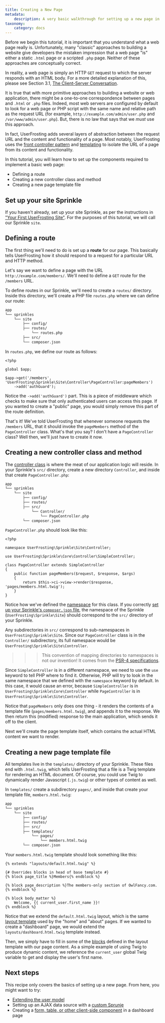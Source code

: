 ```yaml
---
title: Creating a New Page
metadata:
    description: A very basic walkthrough for setting up a new page in your application.  The purpose of this recipe is to get you familiar with adding routes, controller classes, and Twig templates to your Sprinkle.
taxonomy:
    category: docs
---
```


Before we begin this tutorial, it is important that you understand what a web page really is.  Unfortunately, many "classic" approaches to building a website give developers the mistaken impression that a web page "is" either a static `.html` page or a scripted `.php` page.  Neither of these approaches are conceptually correct.

In reality, a web page is simply an HTTP `GET` request to which the server responds with an HTML body.  For a more detailed explanation of this, please see Section 3.1, [The Client-Server Conversation](/background/the-client-server-conversation).

It is true that with more primitive approaches to building a website or web application, there might be a one-to-one correspondence between pages and `.html` or `.php` files.  Indeed, most web servers are configured by default to look for a web page or PHP script with the same name and relative path as the request URL (for example, `http://example.com/admin/user.php` and `/var/www/admin/user.php`).  But, there is no law that says that we _must_ use this approach.

In fact, UserFrosting adds several layers of abstraction between the request URL and the content and functionality of a page.  Most notably, UserFrosting uses the [front controller pattern](/routes-and-controllers) and [templating](/building-pages/templating-with-twig) to isolate the URL of a page from its content and functionality.

In this tutorial, you will learn how to set up the components required to implement a basic web page:

- Defining a route
- Creating a new controller class and method
- Creating a new page template file

## Set up your site Sprinkle

If you haven't already, set up your site Sprinkle, as per the instructions in ["Your First UserFrosting Site"](/sprinkles/first-site).  For the purposes of this tutorial, we will call our Sprinkle `site`.

## Defining a route

The first thing we'll need to do is set up a **route** for our page.  This basically tells UserFrosting how it should respond to a request for a particular URL and HTTP method.

Let's say we want to define a page with the URL `http://example.com/members/`.  We'll need to define a `GET` route for the `/members` URL.

To define routes in our Sprinkle, we'll need to create a `routes/` directory.  Inside this directory, we'll create a PHP file `routes.php` where we can define our route:

```bash
app
└── sprinkles
    └── site
        ├── config/
        ├── routes/
            └── routes.php
        ├── src/
        └── composer.json
```

In `routes.php`, we define our route as follows:

```
<?php

global $app;

$app->get('/members', 'UserFrosting\Sprinkle\Site\Controller\PageController:pageMembers')
    ->add('authGuard');
```

Notice the `->add('authGuard')` part.  This is a piece of middleware which checks to make sure that only authenticated users can access this page.  If you wanted to create a "public" page, you would simply remove this part of the route definition.

That's it!  We've told UserFrosting that whenever someone requests the `/members` URL, that it should invoke the `pageMembers` method of the `PageController` class.  What's that you say?  I don't have a `PageController` class?  Well then, we'll just have to create it now.

## Creating a new controller class and method

The [controller class](/routes-and-controllers/controller-classes) is where the meat of our application logic will reside.  In your Sprinkle's `src/` directory, create a new directory `Controller`, and inside that create `PageController.php`:

```bash
app
└── sprinkles
    └── site
        ├── config/
        ├── routes/
        ├── src/
            └── Controller/
                └── PageController.php
        └── composer.json
```

`PageController.php` should look like this:

```
<?php

namespace UserFrosting\Sprinkle\Site\Controller;

use UserFrosting\Sprinkle\Core\Controller\SimpleController;

class PageController extends SimpleController
{
    public function pageMembers($request, $response, $args)
    {
        return $this->ci->view->render($response, 'pages/members.html.twig');
    }
}
```

Notice how we've defined the [namespace](http://php.net/manual/en/language.namespaces.rationale.php) for this class.  If you correctly [set up your Sprinkle's `composer.json` file](/sprinkles/first-site#composerjson), the namespace of the Sprinkle (`UserFrosting\Sprinkle\Site`) should correspond to the `src/` directory of your Sprinkle.

Any subdirectories in `src/` correspond to sub-namespaces in `UserFrosting\Sprinkle\Site`.  Since our `PageController` class is in the `Controller/` subdirectory, its full namespace would be `UserFrosting\Sprinkle\Site\Controller`.

>>> This convention of mapping directories to namespaces is not our invention!  It comes from the [PSR-4 specifications](http://www.php-fig.org/psr/psr-4/).

Since `SimpleController` is in a different namespace, we need to use the `use` keyword to tell PHP where to find it.  Otherwise, PHP will try to look in the same namespace that we defined with the `namespace` keyword by default.  In this case, it would cause an error, because `SimpleController` is in `UserFrosting\Sprinkle\Core\Controller` while `PageController` is in `UserFrosting\Sprinkle\Site\Controller`.

Notice that `pageMembers` only does one thing - it renders the contents of a template file (`pages/members.html.twig`), and appends it to the response.  We then return this (modified) response to the main application, which sends it off to the client.

Next we'll create the page template itself, which contains the actual HTML content we want to render.

## Creating a new page template file

All templates live in the `templates/` directory of your Sprinkle.  These files end with `.html.twig`, which tells UserFrosting that a file is a Twig template for rendering an HTML document.  Of course, you could use Twig to dynamically render Javascript (`.js.twig`) or other types of content as well.

In `templates/` create a subdirectory `pages/`, and inside that create your template file, `members.html.twig`:

```bash
app
└── sprinkles
    └── site
        ├── config/
        ├── routes/
        ├── src/
        ├── templates/
            └── pages/
                └── members.html.twig
        └── composer.json
```

Your `members.html.twig` template should look something like this:

```twig
{% extends "layouts/default.html.twig" %}

{# Overrides blocks in head of base template #}
{% block page_title %}Members{% endblock %}

{% block page_description %}The members-only section of OwlFancy.com.{% endblock %}

{% block body_matter %}
    Welcome, {{ current_user.first_name }}!
{% endblock %}
```

Notice that we extend the `default.html.twig` layout, which is the same [layout template](/building-pages/templating-with-twig#layouts) used by the "home" and "about" pages.  If we wanted to create a "dashboard" page, we would extend the `layouts/dashboard.html.twig` template instead.

Then, we simply have to fill in some of the [blocks](https://twig.sensiolabs.org/doc/2.x/tags/extends.html) defined in the layout template with our page content.  As a simple example of using Twig to produce dynamic content, we reference the `current_user` global Twig variable to get and display the user's first name.

## Next steps

This recipe only covers the basics of setting up a new page.  From here, you might want to try:

- [Extending the user model](/recipes/extending-the-user-model)
- Setting up an AJAX data source with a [custom Sprunje](/database/data-sprunjing)
- Creating a [form, table, or other client-side component](/client-side-code) in a dashboard page
